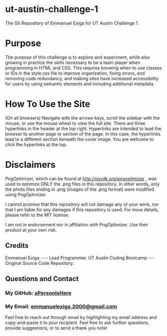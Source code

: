 # ut-austin-challenge-1
The Git Repository of Emmanuel Exiga for UT Austin Challenge 1.



# Purpose
The purpose of this challenge is to explore and experiment, while also growing in practice the skills necessary to be a team player when programming in HTML and CSS. This requires knowing when to use classes or IDs in the style.css file to improve organization, fixing errors, and removing code redundancy, and making sites have increased accessibility for users by using semantic elements and including additional metadata.

# How To Use the Site
(On all browsers) Navigate with the arrows keys, scroll the sidebar with the mouse, or use the mouse wheel to view the full site. There are three hyperlinks in the header at the top right. Hyperlinks are intended to lead the browser to another page or section of the page. In this case, the hyperlinks lead to a different section beneath the cover image. You are welcome to click the hyperlinks at the top.

# Disclaimers
PngOptimizer, which can be found at http://psydk.org/pngoptimizer , was used to optimize ONLY the .png files in this repository. In other words, only the photo files ending in .png (images of the .png format) were modified using PngOptimizer. 

I cannot promise that this repository will not damage any of your work, nor that I am liable for any damages if this repository is used. For more details, please refer to the MIT license.

I am not in endorsement nor in affiliation with PngOptimizer. Use their product at your own risk.

## Credits
Emmanuel Exiga. --- Lead Programmer.   UT Austin Coding Bootcamp   ---   Original Source Code Repository.

## Questions and Contact

### My GitHub: [aPersonIsHere](https://www.github.com/aPersonIsHere)

### My Email: emmanuelexiga.2000@gmail.com

Feel free to reach out through email by highlighting my email address and copy-and-paste it to your recipient. 
Feel free to ask further questions, provide suggestions, or to send a thank you note!

